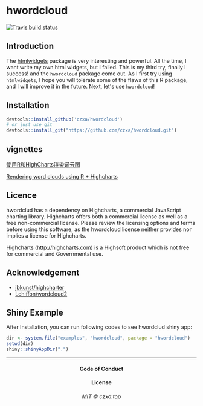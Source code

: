 # hwordcloud
<!-- badges: start -->
[![Travis build status](https://travis-ci.org/czxa/hwordcloud.svg?branch=master)](https://travis-ci.org/czxa/hwordcloud)
<!-- badges: end -->

## Introduction

The [htmlwidgets](https://github.com/ramnathv/htmlwidgets) package is very interesting and powerful. All the time, I want write my own html widgets, but I failed. This is my third try, finally I success! and the `hwordcloud` package come out. As I first try using `htmlwidgets`, I hope you will tolerate some of the flaws of this R package, and I will improve it in the future. Next, let's use `hwordcloud`!

## Installation

```r
devtools::install_github('czxa/hwordcloud')
# or just use git
devtools::install_git("https://github.com/czxa/hwordcloud.git")
```

## vignettes

[使用R和HighCharts渲染词云图](https://czxb.github.io/br/hwordcloudc.html)

[Rendering word clouds using R + Highcharts](https://czxb.github.io/br/hwordcloud.html)

## Licence

hwordclud has a dependency on Highcharts, a commercial JavaScript charting library. Highcharts offers both a commercial license as well as a free non-commercial license. Please review the licensing options and terms before using this software, as the hwordcloud license neither provides nor implies a license for Highcharts.

Highcharts (http://highcharts.com) is a Highsoft product which is not free for commercial and Governmental use.

## Acknowledgement

+ [jbkunst/highcharter](https://github.com/jbkunst/highcharter)
+ [Lchiffon/wordcloud2](https://github.com/Lchiffon/wordcloud2)

## Shiny Example

After Installation, you can run following codes to see hwordclud shiny app:

```r
dir <- system.file("examples", "hwordcloud", package = "hwordcloud")
setwd(dir)
shiny::shinyAppDir(".")
```

------------

<h4 align="center">

Code of Conduct

</h4>

<h4 align="center">

License

</h4>

<h6 align="center">

MIT © czxa.top

</h6>
